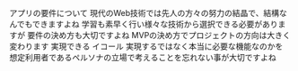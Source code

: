 アプリの要件について
現代のWeb技術では先人の方々の努力の結晶で、結構なんでもできますよね
学習も素早く行い様々な技術から選択できる必要がありますが
要件の決め方も大切ですよね
MVPの決め方でプロジェクトの方向は大きく変わります
実現できる イコール 実現するではなく本当に必要な機能なのかを
想定利用者であるペルソナの立場で考えることを忘れない事が大切ですよね